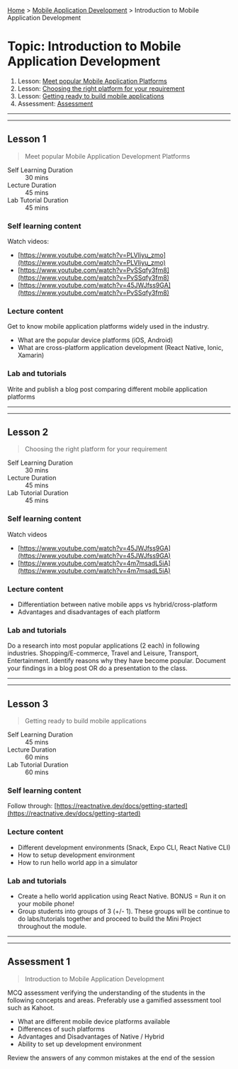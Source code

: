 [Home](../README.md) > [Mobile Application Development](./README.md) > Introduction to Mobile Application Development

# Topic: Introduction to Mobile Application Development

1. Lesson: [Meet popular Mobile Application Platforms](#lesson-1)
2. Lesson: [Choosing the right platform for your requirement](#lesson-2)
3. Lesson: [Getting ready to build mobile applications](#lesson-3)
4. Assessment: [Assessment](#assessment-1)

---

---

## Lesson 1

> Meet popular Mobile Application Development Platforms

<dl>
<dt>Self Learning Duration</dt>
<dd>30 mins</dd>
<dt>Lecture Duration</dt>
<dd>45 mins</dd>
<dt>Lab Tutorial Duration</dt>
<dd>45 mins</dd>
</dl>

### Self learning content

Watch videos:
- [https://www.youtube.com/watch?v=PLVIiyu_zmo](https://www.youtube.com/watch?v=PLVIiyu_zmo)
- [https://www.youtube.com/watch?v=PvSSqfy3fm8](https://www.youtube.com/watch?v=PvSSqfy3fm8)
- [https://www.youtube.com/watch?v=45JWJfss9GA](https://www.youtube.com/watch?v=PvSSqfy3fm8)


### Lecture content

Get to know mobile application platforms widely used in the industry.
- What are the popular device platforms (iOS, Android)
- What are cross-platform application development (React Native, Ionic, Xamarin)

### Lab and tutorials

Write and publish a blog post comparing different mobile application platforms

---

---

## Lesson 2

> Choosing the right platform for your requirement

<dl>
<dt>Self Learning Duration</dt>
<dd>30 mins</dd>
<dt>Lecture Duration</dt>
<dd>45 mins</dd>
<dt>Lab Tutorial Duration</dt>
<dd>45 mins</dd>
</dl>

### Self learning content

Watch videos
- [https://www.youtube.com/watch?v=45JWJfss9GA](https://www.youtube.com/watch?v=45JWJfss9GA)
- [https://www.youtube.com/watch?v=4m7msadL5iA](https://www.youtube.com/watch?v=4m7msadL5iA)

### Lecture content

- Differentiation between native mobile apps vs hybrid/cross-platform
- Advantages and disadvantages of each platform

### Lab and tutorials

Do a research into most popular applications (2 each) in following industries. Shopping/E-commerce, Travel and Leisure, Transport, Entertainment. Identify reasons why they have become popular. Document your findings in a blog post OR do a presentation to the class.

---

---


## Lesson 3

> Getting ready to build mobile applications

<dl>
<dt>Self Learning Duration</dt>
<dd>45 mins</dd>
<dt>Lecture Duration</dt>
<dd>60 mins</dd>
<dt>Lab Tutorial Duration</dt>
<dd>60 mins</dd>
</dl>

### Self learning content

Follow through: [https://reactnative.dev/docs/getting-started](https://reactnative.dev/docs/getting-started)

### Lecture content

- Different development environments (Snack, Expo CLI, React Native CLI)
- How to setup development environment
- How to run hello world app in a simulator

### Lab and tutorials

- Create a hello world application using React Native. BONUS = Run it on your mobile phone!
- Group students into groups of 3 (+/- 1). These groups will be continue to do labs/tutorials together and proceed to build the Mini Project throughout the module.

---

---

## Assessment 1

> Introduction to Mobile Application Development

MCQ assessment verifying the understanding of the students in the following concepts and areas. Preferably use a gamified assessment tool such as Kahoot.

 - What are different mobile device platforms available
 - Differences of such platforms
 - Advantages and Disadvantages of Native / Hybrid
 - Ability to set up development environment

Review the answers of any common mistakes at the end of the session